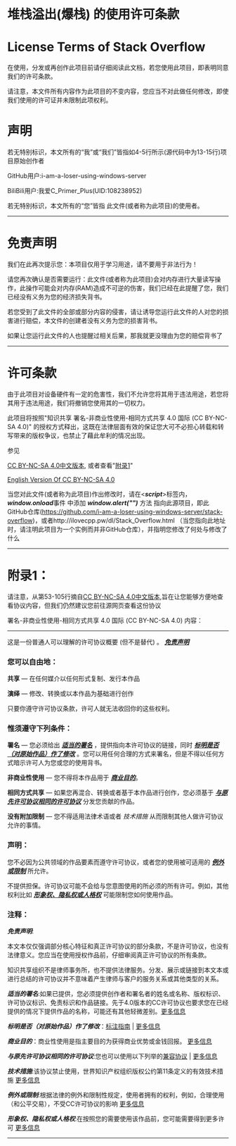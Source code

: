 # 堆栈溢出(爆栈) 的使用许可条款

# License Terms of Stack Overflow 

在使用，分发或再创作此项目前请仔细阅读此文档，若您使用此项目，即表明同意我们的许可条款。

请注意，本文件所有内容作为此项目的不变内容，您应当不对此做任何修改，即使我们使用的许可证并未限制此项权利。

# 声明

若无特别标识，本文所有的“我”或“我们”皆指如4-5行所示(源代码中为13-15行)项目原始创作者

GitHub用户:i-am-a-loser-using-windows-server

BiliBili用户:我爱C_Primer_Plus(UID:108238952)

若无特别标识，本文所有的“您”皆指 此文件(或者称为此项目)的使用者。

---

# 免责声明

我们在此再次提示您：本项目仅用于学习用途，请不要用于非法行为！

请您再次确认是否需要运行：此文件(或者称为此项目)会对内存进行大量读写操作，此操作可能会对内存(RAM)造成不可逆的伤害，我们已经在此提醒了您，我们已经没有义务为您的经济损失背书。

若您受到了此文件的全部或部分内容的侵害，请让诱导您运行此文件的人对您的损害进行赔偿，本文件的创建者没有义务为您的损害背书。

如果让您运行此文件的人也提醒过相关后果，那我就更没理由为您的赔偿背书了

---

# 许可条款

由于此项目对设备硬件有一定的危害性，我们不允许您将其用于违法用途，若您将其用于违法用途，我们将撤销您使用其的一切权力。

此项目将按照"知识共享 署名-非商业性使用-相同方式共享 4.0 国际 (CC BY-NC-SA 4.0)" 的授权方式释出，这既在法律层面有效的保证您大可不必担心转载和转写带来的版权争议，也禁止了藉此牟利的情况出现。

参见

[CC BY-NC-SA 4.0中文版本](https://creativecommons.org/licenses/by-nc-sa/4.0/deed.zh), 或者查看"[附录1](#%E9%99%84%E5%BD%951)"

[English Version Of CC BY-NC-SA 4.0](https://creativecommons.org/licenses/by-nc-sa/4.0/deed.en) 

当您对此文件(或者称为此项目)作出修改时，请在<***script***>标签内，***window.onload***事件 中添加 ***window.alert("")*** 方法 指向此源项目，即此GitHub仓库(https://github.com/i-am-a-loser-using-windows-server/stack-overflow)，或者http://ilovecpp.pw/dl/Stack_Overflow.html （当您指向此地址时，请注明此项目为一个实例而并非GitHub仓库），并指明您修改了何处与修改了什么

---

# 附录1：

请注意，从第53-105行摘自[CC BY-NC-SA 4.0中文版本](https://creativecommons.org/licenses/by-nc-sa/4.0/deed.zh),旨在让您能够方便地查看协议内容，但我们仍然建议您前往源网页查看这份协议

署名-非商业性使用-相同方式共享 4.0 国际 (CC BY-NC-SA 4.0) 内容：

---

这是一份普通人可以理解的许可协议概要 (但不是替代) 。 ***[免责声明](https://github.com/i-am-a-loser-using-windows-server/stack-overflow/blob/master/README.md#%E6%B3%A8%E9%87%8A)***

### 您可以自由地：

**共享** — 在任何媒介以任何形式复制、发行本作品

**演绎** — 修改、转换或以本作品为基础进行创作

只要你遵守许可协议条款，许可人就无法收回你的这些权利。

### 惟须遵守下列条件：

**署名** — 您必须给出 ***[适当的署名](https://github.com/i-am-a-loser-using-windows-server/stack-overflow/blob/master/README.md#%E6%B3%A8%E9%87%8A)*** ，提供指向本许可协议的链接，同时 ***[标明是否（对原始作品）作了修改](https://github.com/i-am-a-loser-using-windows-server/stack-overflow/blob/master/README.md#%E6%B3%A8%E9%87%8A)*** 。您可以用任何合理的方式来署名，但是不得以任何方式暗示许可人为您或您的使用背书。

**非商业性使用** — 您不得将本作品用于 ***[商业目的](https://github.com/i-am-a-loser-using-windows-server/stack-overflow/blob/master/README.md#%E6%B3%A8%E9%87%8A)***。

**相同方式共享** — 如果您再混合、转换或者基于本作品进行创作，您必须基于 ***[与原先许可协议相同的许可协议](https://github.com/i-am-a-loser-using-windows-server/stack-overflow/blob/master/README.md#%E6%B3%A8%E9%87%8A)*** 分发您贡献的作品。

**没有附加限制** — 您不得适用法律术语或者 *技术措施* 从而限制其他人做许可协议允许的事情。

### 声明：

您不必因为公共领域的作品要素而遵守许可协议，或者您的使用被可适用的 ***[例外或限制](https://github.com/i-am-a-loser-using-windows-server/stack-overflow/blob/master/README.md#%E6%B3%A8%E9%87%8A)*** 所允许。

不提供担保。许可协议可能不会给与您意图使用的所必须的所有许可。例如，其他权利比如 ***[形象权、隐私权或人格权](https://github.com/i-am-a-loser-using-windows-server/stack-overflow/blob/master/README.md#%E6%B3%A8%E9%87%8A)*** 可能限制您如何使用作品。

### 注释：

***免责声明***:

本文本仅仅强调部分核心特征和真正许可协议的部分条款，不是许可协议，也没有法律意义。您应当在使用授权作品前，仔细审阅真正许可协议的所有条款。

知识共享组织不是律师事务所，也不提供法律服务。分发、展示或链接到本文本或进行总结的许可协议并不意味着产生律师与客户的服务关系或其他类型的关系。

***适当的署名***:如果已提供，您必须提供创作者和署名者的姓名或名称、版权标识、许可协议标识、免责标识和作品链接。先于4.0版本的CC许可协议也要求您在已经提供的情况下提供作品的名称，可能还有其他轻微差别。[更多信息](https://wiki.creativecommons.org/License_Versions#Detailed_attribution_comparison_chart)

***标明是否（对原始作品）作了修改***：[标注指南](https://wiki.creativecommons.org/Best_practices_for_attribution#This_is_a_good_attribution_for_material_you_modified_slightly)  |  [更多信息](https://wiki.creativecommons.org/License_Versions#Modifications_and_adaptations_must_be_marked_as_such)

***商业目的***：商业性使用是指主要目的为获得商业优势或金钱回报。  [更多信息](https://wiki.creativecommons.org/Frequently_Asked_Questions#Does_my_use_violate_the_NonCommercial_clause_of_the_licenses.3F)

***与原先许可协议相同的许可协议***:您也可以使用以下列举的[兼容协议](https://creativecommons.org/compatiblelicenses)  |  [更多信息](https://wiki.creativecommons.org/FAQ#If_I_derive_or_adapt_material_offered_under_a_Creative_Commons_license.2C_which_CC_license.28s.29_can_I_use.3F)

***技术措施***:该协议禁止使用，世界知识产权组织版权公约第11条定义的有效技术措施  [更多信息](https://wiki.creativecommons.org/License_Versions#Application_of_effective_technological_measures_by_users_of_CC-licensed_works_prohibited)

***例外或限制***:根据法律的例外和限制性规定，使用者拥有的权利，例如，合理使用（和公平交易），不受CC许可协议的影响  [更多信息](https://wiki.creativecommons.org/Frequently_Asked_Questions#Do_Creative_Commons_licenses_affect_exceptions_and_limitations_to_copyright.2C_such_as_fair_dealing_and_fair_use.3F)

***形象权、隐私权或人格权***:在按照您的需要使用该作品前，您可能需要得到更多许可  [更多信息](https://wiki.creativecommons.org/Considerations_for_licensors_and_licensees)

---
